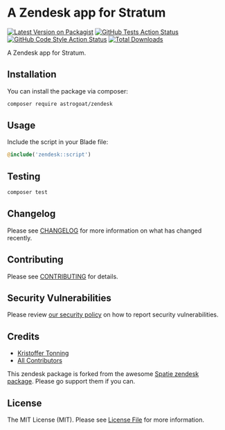 # A Zendesk app for Stratum

[![Latest Version on Packagist](https://img.shields.io/packagist/v/astrogoat/zendesk.svg?style=flat-square)](https://packagist.org/packages/astrogoat/zendesk)
[![GitHub Tests Action Status](https://img.shields.io/github/workflow/status/astrogoat/zendesk/run-tests?label=tests)](https://github.com/astrogoat/zendesk/actions?query=workflow%3Arun-tests+branch%3Amain)
[![GitHub Code Style Action Status](https://img.shields.io/github/workflow/status/astrogoat/zendesk/Check%20&%20fix%20styling?label=code%20style)](https://github.com/astrogoat/zendesk/actions?query=workflow%3A"Check+%26+fix+styling"+branch%3Amain)
[![Total Downloads](https://img.shields.io/packagist/dt/astrogoat/zendesk.svg?style=flat-square)](https://packagist.org/packages/astrogoat/zendesk)

A Zendesk app for Stratum.

## Installation

You can install the package via composer:

```bash
composer require astrogoat/zendesk
```

## Usage
Include the script in your Blade file:
```php
@include('zendesk::script')
```

## Testing

```bash
composer test
```

## Changelog

Please see [CHANGELOG](CHANGELOG.md) for more information on what has changed recently.

## Contributing

Please see [CONTRIBUTING](.github/CONTRIBUTING.md) for details.

## Security Vulnerabilities

Please review [our security policy](../../security/policy) on how to report security vulnerabilities.

## Credits

- [Kristoffer Tonning](https://github.com/astrogoat)
- [All Contributors](../../contributors)

This zendesk package is forked from the awesome [Spatie zendesk package](https://github.com/spatie/package-zendesk-laravel#support-us). Please go support them if you can.




## License

The MIT License (MIT). Please see [License File](LICENSE.md) for more information.
